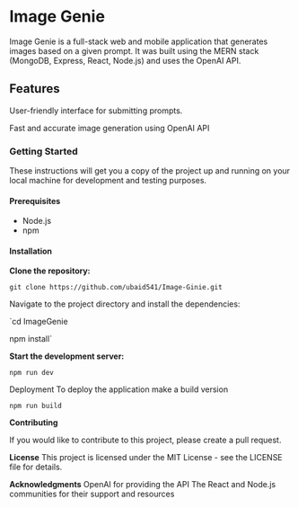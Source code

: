 # Image Genie #
Image Genie is a full-stack web and mobile application that generates images based on a given prompt. It was built using the MERN stack (MongoDB, Express, React, Node.js) and uses the OpenAI API.

## Features ##
User-friendly interface for submitting prompts.

Fast and accurate image generation using OpenAI API

### Getting Started ###
These instructions will get you a copy of the project up and running on your local machine for development and testing purposes.

#### Prerequisites ####
- Node.js
- npm

#### Installation ####
**Clone the repository:**

`git clone https://github.com/ubaid541/Image-Ginie.git`

Navigate to the project directory and install the dependencies:

`cd ImageGenie

npm install`


**Start the development server:**

`npm run dev`

Deployment
To deploy the application make a build version

`npm run build`


**Contributing**

If you would like to contribute to this project, please create a pull request.

**License**
This project is licensed under the MIT License - see the LICENSE file for details.

**Acknowledgments**
OpenAI for providing the API
The React and Node.js communities for their support and resources
